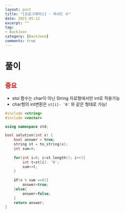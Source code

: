 ```yaml
---
layout: post
title: "[프로그래머스] - 하샤드 수"
date: 2021-05-12
excerpt: ""
tag:
- BackJoon
category: [BackJoon]
comments: true
---
```


# 풀이

<h2 style="color:red;">중요</h2> 

- stoi 함수는 char이 아닌 String 자료형에서만 int로 적용가능
- char형의 int변환은 `st[i]- '0'` 와 같은 형태로 가능!

```c++
#include <string>
#include <vector>

using namespace std;

bool solution(int x) {
    bool answer = true;
    string st = to_string(x);
    int sum=0;
    
    for(int i=0; i<st.length(); i++){
        int t=st[i]- '0';
        sum+=t;
    }
    
    if(x % sum ==0){
        answer=true;
    }else{
        answer=false;
    }
    return answer;
}


```
